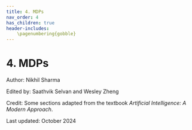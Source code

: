 ```yaml
---
title: 4. MDPs
nav_order: 4
has_children: true
header-includes:
    \pagenumbering{gobble}
---
```


# 4. MDPs

Author: Nikhil Sharma

Edited by: Saathvik Selvan and Wesley Zheng

Credit: Some sections adapted from the textbook *Artificial Intelligence: A Modern Approach*.

Last updated: October 2024
